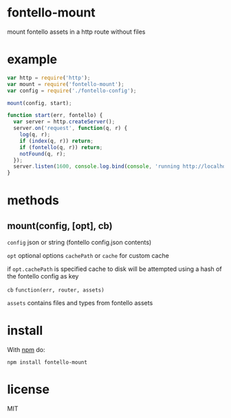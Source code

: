 # fontello-mount

mount fontello assets in a http route without files

# example

``` js
var http = require('http');
var mount = require('fontello-mount');
var config = require('./fontello-config');

mount(config, start);

function start(err, fontello) {
  var server = http.createServer();
  server.on('request', function(q, r) {
    log(q, r);
    if (index(q, r)) return;
    if (fontello(q, r)) return;
    notFound(q, r);
  });
  server.listen(1600, console.log.bind(console, 'running http://localhost:1600'));
}
```

# methods

## mount(config, [opt], cb)

`config` json or string (fontello config.json contents)

`opt` optional options `cachePath` or `cache` for custom cache

if `opt.cachePath` is specified cache to disk will be attempted using a
hash of the fontello config as key

`cb` ```function(err, router, assets)```

`assets` contains files and types from fontello assets

# install

With [npm](https://npmjs.org) do:

```
npm install fontello-mount
```

# license

MIT
